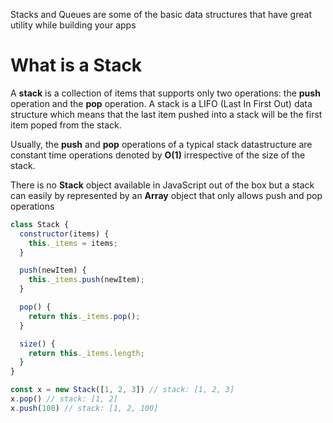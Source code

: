 Stacks and Queues are some of the basic data structures that have great utility while building your apps

# What is a Stack
A **stack** is a collection of items that supports only two operations: the **push** operation and the **pop** operation. A stack is a LIFO (Last In First Out) data structure which means that the last item pushed into a stack will be the first item poped from the stack.

Usually, the **push** and **pop** operations of a typical stack datastructure are constant time operations denoted by **O(1)** irrespective of the size of the stack.

There is no **Stack** object available in JavaScript out of the box but a stack can easily by represented by an **Array** object that only allows push and pop operations

```javascript
class Stack {
  constructor(items) {
    this._items = items;
  }

  push(newItem) {
    this._items.push(newItem);
  }

  pop() {
    return this._items.pop();
  }

  size() {
    return this._items.length;
  }
}

const x = new Stack([1, 2, 3]) // stack: [1, 2, 3]
x.pop() // stack: [1, 2]
x.push(100) // stack: [1, 2, 100]
```